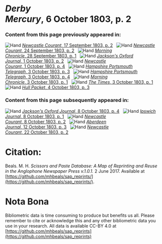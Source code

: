 # *Derby Mercury*, 6 October 1803, p. 2  
  
### Content from this page previously appeared in:  
![Hand](http://scissorsandpaste.net/wp-content/uploads/2017/06/smallhandpointer.png) [*Newcastle Courant*, 17 September 1803, p. 2](https://mhbeals.github.io/sap_html/Newcastle-Courant/Newcastle-Courant-17-September-1803-p-2)  
![Hand](http://scissorsandpaste.net/wp-content/uploads/2017/06/smallhandpointer.png) [*Newcastle Courant*, 24 September 1803, p. 2](https://mhbeals.github.io/sap_html/Newcastle-Courant/Newcastle-Courant-24-September-1803-p-2)  
![Hand](http://scissorsandpaste.net/wp-content/uploads/2017/06/smallhandpointer.png) [*Morning Chronicle*, 28 September 1803, p. 1](https://mhbeals.github.io/sap_html/Morning-Chronicle/Morning-Chronicle-28-September-1803-p-1)  
![Hand](http://scissorsandpaste.net/wp-content/uploads/2017/06/smallhandpointer.png) [*Jackson's Oxford Journal*, 1 October 1803, p. 2](https://mhbeals.github.io/sap_html/Jackson's-Oxford-Journal/Jackson's-Oxford-Journal-1-October-1803-p-2)  
![Hand](http://scissorsandpaste.net/wp-content/uploads/2017/06/smallhandpointer.png) [*Newcastle Courant*, 1 October 1803, p. 4](https://mhbeals.github.io/sap_html/Newcastle-Courant/Newcastle-Courant-1-October-1803-p-4)  
![Hand](http://scissorsandpaste.net/wp-content/uploads/2017/06/smallhandpointer.png) [*Hampshire Portsmouth Telegraph*, 3 October 1803, p. 3](https://mhbeals.github.io/sap_html/Hampshire-Portsmouth-Telegraph/Hampshire-Portsmouth-Telegraph-3-October-1803-p-3)  
![Hand](http://scissorsandpaste.net/wp-content/uploads/2017/06/smallhandpointer.png) [*Hampshire Portsmouth Telegraph*, 3 October 1803, p. 4](https://mhbeals.github.io/sap_html/Hampshire-Portsmouth-Telegraph/Hampshire-Portsmouth-Telegraph-3-October-1803-p-4)  
![Hand](http://scissorsandpaste.net/wp-content/uploads/2017/06/smallhandpointer.png) [*Morning Chronicle*, 3 October 1803, p. 1](https://mhbeals.github.io/sap_html/Morning-Chronicle/Morning-Chronicle-3-October-1803-p-1)  
![Hand](http://scissorsandpaste.net/wp-content/uploads/2017/06/smallhandpointer.png) [*The Times*, 3 October 1803, p. 1](https://mhbeals.github.io/sap_html/The-Times/The-Times-3-October-1803-p-1)  
![Hand](http://scissorsandpaste.net/wp-content/uploads/2017/06/smallhandpointer.png) [*Hull Packet*, 4 October 1803, p. 3](https://mhbeals.github.io/sap_html/Hull-Packet/Hull-Packet-4-October-1803-p-3)  
  
### Content from this page subsequently appeared in:  
![Hand](http://scissorsandpaste.net/wp-content/uploads/2017/06/smallhandpointer.png) [*Jackson's Oxford Journal*, 8 October 1803, p. 4](https://mhbeals.github.io/sap_html/Jackson's-Oxford-Journal/Jackson's-Oxford-Journal-8-October-1803-p-4)  
![Hand](http://scissorsandpaste.net/wp-content/uploads/2017/06/smallhandpointer.png) [*Ipswich Journal*, 8 October 1803, p. 1](https://mhbeals.github.io/sap_html/Ipswich-Journal/Ipswich-Journal-8-October-1803-p-1)  
![Hand](http://scissorsandpaste.net/wp-content/uploads/2017/06/smallhandpointer.png) [*Newcastle Courant*, 8 October 1803, p. 2](https://mhbeals.github.io/sap_html/Newcastle-Courant/Newcastle-Courant-8-October-1803-p-2)  
![Hand](http://scissorsandpaste.net/wp-content/uploads/2017/06/smallhandpointer.png) [*Aberdeen Journal*, 12 October 1803, p. 3](https://mhbeals.github.io/sap_html/Aberdeen-Journal/Aberdeen-Journal-12-October-1803-p-3)  
![Hand](http://scissorsandpaste.net/wp-content/uploads/2017/06/smallhandpointer.png) [*Newcastle Courant*, 22 October 1803, p. 2](https://mhbeals.github.io/sap_html/Newcastle-Courant/Newcastle-Courant-22-October-1803-p-2)  


# Citation: 

Beals. M. H. *Scissors and Paste Database: A Map of Reprinting and Reuse in the Anglophone Newspaper Press v.1.0.1.* 2 June 2017. Available at [https://github.com/mhbeals/sap_reprints/](https://github.com/mhbeals/sap_reprints/). 

# Nota Bona

Bibliometric data is time consuming to produce but benefits us all. Please remember to cite or acknowledge this and any other bibliometric data you use in your research. All data is available CC-BY 4.0 at [https://github.com/mhbeals/sap_reprints](https://github.com/mhbeals/sap_reprints)